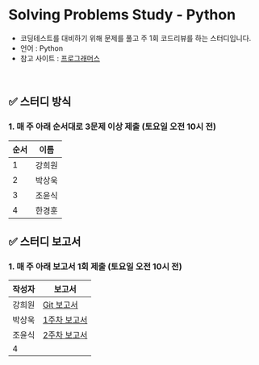 # Solving Problems Study - Python

- 코딩테스트를 대비하기 위해 문제를 풀고 주 1회 코드리뷰를 하는 스터디입니다.
- 언어 : Python
- 참고 사이트 : [프로그래머스](https://programmers.co.kr/)

<br>
<p>
</p>

## ✅ 스터디 방식

### 1. 매 주 아래 순서대로 3문제 이상 제출 (토요일 오전 10시 전)
  
|순서|이름|
|---|------|
|1|강희원|
|2|박상욱|
|3|조윤식|
|4|한경훈|

## ✅ 스터디 보고서

### 1. 매 주 아래 보고서 1회 제출 (토요일 오전 10시 전)
  
|작성자|보고서|
|---|------|
|강희원|[Git 보고서](https://github.com/cielo98/ROKEY_CL2_TM1/blob/main/%ED%8C%8C%EC%9D%B4%EC%8D%AC%20%EC%8A%A4%ED%84%B0%EB%94%94_1%EC%A3%BC%EC%B0%A8.odt)|
|박상욱|[1주차 보고서](https://github.com/cielo98/ROKEY_CL2_TM1/blob/main/week/2%EC%A3%BC%EC%B0%A8%20%EC%8A%A4%ED%84%B0%EB%94%94%20%ED%99%9C%EB%8F%99%EB%B3%B4%EA%B3%A0%EC%84%9C.pdf)|
|조윤식|[2주차 보고서](https://github.com/cielo98/ROKEY_CL2_TM1/blob/main/Report/Python_2.pdf)|
|4||
